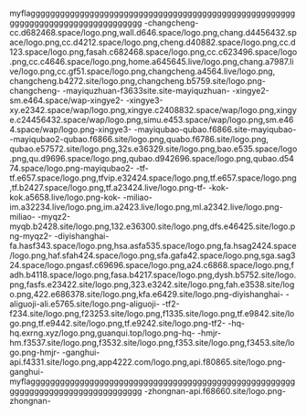 myflaggggggggggggggggggggggggggggggggggggggggggggggggggggggggggggggggggggggggggggggggg
-changcheng-cc.d682468.space/logo.png,wall.d646.space/logo.png,chang.d4456432.space/logo.png,cc.d4212.space/logo.png,cheng.d40882.space/logo.png,cc.d123.space/logo.png,fasah.c682468.space/logo.png,cc.c623496.space/logo.png,cc.c4646.space/logo.png,home.a645645.live/logo.png,chang.a7987.live/logo.png,cc.gf51.space/logo.png,changcheng.a4564.live/logo.png,	changcheng.b4272.site/logo.png,changcheng.b5759.site/logo.png-changcheng-
-mayiquzhuan-f3633site.site-mayiquzhuan-
-xingye2-sm.e464.space/wap-xingye2-
-xingye3-xy.e2342.space/wap/logo.png,xingye.c2408832.space/wap/logo.png,xingye.c24456432.space/wap/logo.png,simu.e453.space/wap/logo.png,sm.e464.space/wap/logo.png-xingye3-
-mayiqubao-qubao.f6866.site-mayiqubao-
-mayiqubao2-qubao.f6866.site/logo.png,quabo.f6786.site/logo.png,	qubao.e57572.site/logo.png,32s.e36329.site/logo.png,bao.e535.space/logo.png,qu.d9696.space/logo.png,qubao.d942696.space/logo.png,qubao.d5474.space/logo.png-mayiqubao2-
-tf-tf.e657.space/logo.png,tfvip.e32424.space/logo.png,tf.e657.space/logo.png,tf.b2427.space/logo.png,tf.a23424.live/logo.png-tf-
-kok-kok.a5658.live/logo.png-kok-
-miliao-im.a32234.live/logo.png,im.a2423.live/logo.png,ml.a2342.live/logo.png-miliao-
-myqz2-myqb.b2428.site/logo.png,132.e36300.site/logo.png,dfs.e46425.site/logo.png-myqz2-
-diyishanghai-fa.hasf343.space/logo.png,hsa.asfa535.space/logo.png,fa.hsag2424.space/logo.png,haf.sfah424.space/logo.png,sfa.gafa42.space/logo.png,sga.sag324.space/logo.pngasf.c69696.space/logo.png,a24.c6868.space/logo.png,fadh.b4118.space/logo.png,fasa.b4217.space/logo.png,dysh.b5752.site/logo.png,fasfs.e23422.site/logo.png,323.e3242.site/logo.png,fah.e3538.site/logo.png,422.e686378.site/logo.png,kfa.e6429.site/logo.png-diyishanghai-
-aliguoji-ali.e5765.site/logo.png-aliguoji-
-tf2-f234.site/logo.png,f23253.site/logo.png,f1335.site/logo.png,tf.e9842.site/logo.png,tf.e9442.site/logo.png,tf.e9242.site/logo.png-tf2-
-hq-hq.exrng.xyz/logo.png,guanqui.top/logo.png-hq-
-hmjr-hm.f3537.site/logo.png,f3532.site/logo.png,f353.site/logo.png,f3453.site/logo.png-hmjr-
-ganghui-api.f4331.site/logo.png,app4222.com/logo.png,api.f80865.site/logo.png-ganghui-
myflaggggggggggggggggggggggggggggggggggggggggggggggggggggggggggggggggggggggggggggggggg
-zhongnan-api.f68660.site/logo.png-zhongnan-
